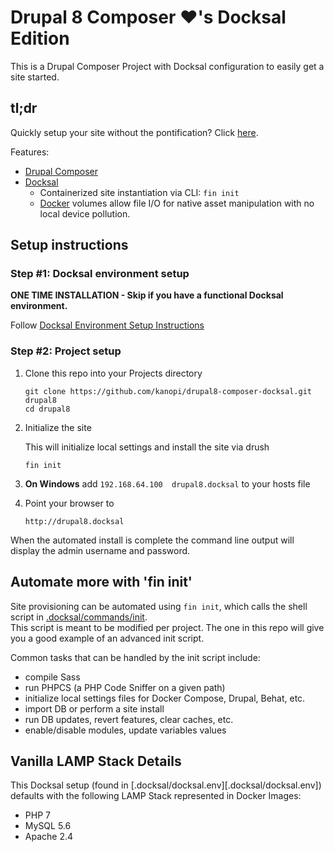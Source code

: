 # Drupal 8 Composer ❤'s️ Docksal Edition

This is a Drupal Composer Project with Docksal configuration to easily get a site started.

## tl;dr
Quickly setup your site without the pontification? Click [here](#cut-to-the-chase).

Features:

- [Drupal Composer](https://github.com/drupal-composer/drupal-project)
- [Docksal](https://github.com/docksal/docksal) 
    - Containerized site instantiation via CLI: `fin init`
    - [Docker](https://www.docker.com/) volumes allow file I/O for native asset manipulation with no local device pollution.

## Setup instructions

### Step #1: Docksal environment setup

**ONE TIME INSTALLATION - Skip if you have a functional Docksal environment.**  

Follow [Docksal Environment Setup Instructions](http://docksal.readthedocs.io/en/master/getting-started/env-setup)

<a name="cut-to-the-chase"></a>
### Step #2: Project setup

1. Clone this repo into your Projects directory

    ```
    git clone https://github.com/kanopi/drupal8-composer-docksal.git drupal8
    cd drupal8
    ```

2. Initialize the site

    This will initialize local settings and install the site via drush

    ```
    fin init
    ```

3. **On Windows** add `192.168.64.100  drupal8.docksal` to your hosts file

4. Point your browser to

    ```
    http://drupal8.docksal
    ```

When the automated install is complete the command line output will display the admin username and password.

## Automate more with 'fin init'

Site provisioning can be automated using `fin init`, which calls the shell script in [.docksal/commands/init](.docksal/commands/init).  
This script is meant to be modified per project. The one in this repo will give you a good example of an advanced init script.

Common tasks that can be handled by the init script include:

- compile Sass
- run PHPCS (a PHP Code Sniffer on a given path)
- initialize local settings files for Docker Compose, Drupal, Behat, etc.
- import DB or perform a site install
- run DB updates, revert features, clear caches, etc.
- enable/disable modules, update variables values

## Vanilla LAMP Stack Details

This Docksal setup (found in [.docksal/docksal.env][.docksal/docksal.env]) defaults with the following LAMP Stack represented in Docker Images:
- PHP 7
- MySQL 5.6
- Apache 2.4
